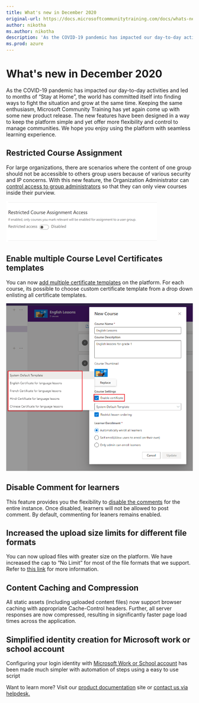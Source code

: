 ```yaml
---
title: What's new in December 2020
original-url: https://docs.microsoftcommunitytraining.com/docs/whats-new-in-december-2020
author: nikotha
ms.author: nikotha
description: 'As the COVID-19 pandemic has impacted our day-to-day activities and led to months of “Stay at Home”, the world has committed itself into finding ways to fight the situation and grow at the same time. '
ms.prod: azure
---
```


# What's new in December 2020
As the COVID-19 pandemic has impacted our day-to-day activities and led to months of “Stay at Home”, the world has committed itself into finding ways to fight the situation and grow at the same time. 
Keeping the same enthusiasm, Microsoft Community Training has yet again come up with some new product release. The new features have been designed in a way to keep the platform simple and yet offer more flexibility and control to manage communities. We hope you enjoy using the platform with seamless learning experience.

## Restricted Course Assignment 
For large organizations, there are scenarios where the content of one group should not be accessible to others group users because of various security and IP concerns. 
With this new feature, the Organization Administrator can[ control access to group administrators](../../settings/11_restrict-content-access-to-group-administrators) so that they can only view courses inside their purview.

![Restrict Course](../../media/Restrict%20Course.png)


## Enable multiple Course Level Certificates templates
You can now [add multiple certificate templates](../../settings/6_enable-course-level-certificate) on the platform. For each course, its possible to choose custom certificate template from a drop down enlisting all certificate templates.

![select certificate ](../../media/select%20certificate%20.png)

## Disable Comment for learners
This feature provides you the flexibility to [disable the comments](../../settings/11_configurations-on-the-training-platform) for the entire instance. Once disabled, learners will not be allowed to post comment. By default, commenting for leaners remains enabled.

## Increased the upload size limits for different file formats
You can now upload files with greater size on the platform. We have increased the cap to “No Limit” for most of the file formats that we support. Refer to [this link](../../frequently-asked-questions/7_faqs-course) for more information.

## Content Caching and Compression
All static assets (including uploaded content files) now support browser caching with appropriate Cache-Control headers. Further, all server responses are now compressed, resulting in significantly faster page load times across the application.

## Simplified identity creation for Microsoft work or school account
Configuring your login identity with [Microsoft Work or School account](../../infrastructure-management/install-your-platform-instance/4_configure-login-social-work-school-account) has been made much simpler with automation of steps using a easy to use script

Want to learn more? Visit our [product documentation](../../whats-new-in-microsoft-community-training/2020/5_whats-new-in-august-2020) site or [contact us via helpdesk.](https://go.microsoft.com/fwlink/?linkid=2104630)